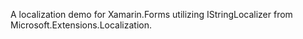 A localization demo for Xamarin.Forms utilizing IStringLocalizer from Microsoft.Extensions.Localization.